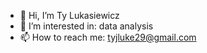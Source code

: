 - 👋 Hi, I’m Ty Lukasiewicz
- 👀 I’m interested in: data analysis
- 📫 How to reach me: tyjluke29@gmail.com
  

<!---
tyjluke/tyjluke is a ✨ special ✨ repository because its `README.md` (this file) appears on your GitHub profile.
You can click the Preview link to take a look at your changes.
--->
